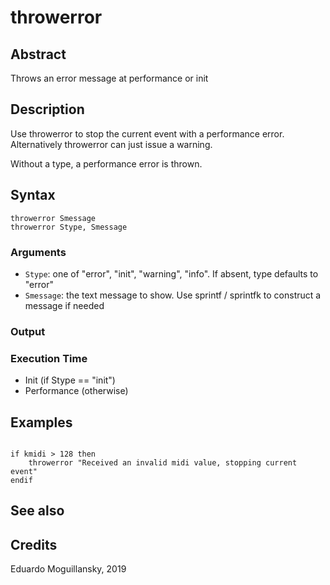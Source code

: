 # throwerror 

## Abstract

Throws an error message at performance or init

## Description

Use throwerror to stop the current event with a performance error. Alternatively 
throwerror can just issue a warning.

Without a type, a performance error is thrown. 

## Syntax

    throwerror Smessage
    throwerror Stype, Smessage
    
### Arguments

* `Stype`: one of "error", "init", "warning", "info". If absent, type defaults to "error"
* `Smessage`: the text message to show. Use sprintf / sprintfk to construct a message if needed

### Output

### Execution Time

* Init (if Stype == "init")
* Performance (otherwise)

## Examples

```csound

if kmidi > 128 then
    throwerror "Received an invalid midi value, stopping current event"
endif

```

## See also

## Credits

Eduardo Moguillansky, 2019

